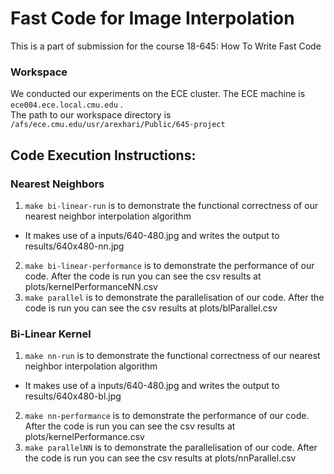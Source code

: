 # Fast Code for Image Interpolation
This is a part of submission for the course 18-645: How To Write Fast Code 

### Workspace
We conducted our experiments on the ECE cluster. The ECE machine is `ece004.ece.local.cmu.edu` . <br>
The path to our workspace directory is `/afs/ece.cmu.edu/usr/arexhari/Public/645-project` 

## Code Execution Instructions:
### Nearest Neighbors
1. `make bi-linear-run` is to demonstrate the functional correctness of our nearest neighbor interpolation algorithm
  - It makes use of a inputs/640-480.jpg and writes the output to results/640x480-nn.jpg
2. `make bi-linear-performance` is to demonstrate the performance of our code. After the code is run you can see the csv results at plots/kernelPerformanceNN.csv
3. `make parallel` is to demonstrate the parallelisation of our code. After the code is run you can see the csv results at plots/blParallel.csv

### Bi-Linear Kernel
1. `make nn-run` is to demonstrate the functional correctness of our nearest neighbor interpolation algorithm
  - It makes use of a inputs/640-480.jpg and writes the output to results/640x480-bl.jpg
2. `make nn-performance` is to demonstrate the performance of our code. After the code is run you can see the csv results at plots/kernelPerformance.csv
3. `make parallelNN` is to demonstrate the parallelisation of our code. After the code is run you can see the csv results at plots/nnParallel.csv

